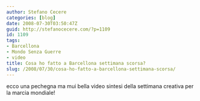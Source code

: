 ```yaml
---
author: Stefano Cecere
categories: [blog]
date: 2008-07-30T03:50:47Z
guid: http://stefanocecere.com/?p=1109
id: 1109
tags:
- Barcellona
- Mondo Senza Guerre
- video
title: Cosa ho fatto a Barcellona settimana scorsa?
slug: /2008/07/30/cosa-ho-fatto-a-barcellona-settimana-scorsa/
---
```


ecco una pechegna ma mui bella video sintesi della settimana creativa per la marcia mondiale!
